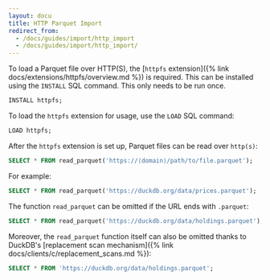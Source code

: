 ```yaml
---
layout: docu
title: HTTP Parquet Import
redirect_from:
  - /docs/guides/import/http_import
  - /docs/guides/import/http_import/
---
```


To load a Parquet file over HTTP(S), the [`httpfs` extension]({% link docs/extensions/httpfs/overview.md %}) is required. This can be installed using the `INSTALL` SQL command. This only needs to be run once.

```sql
INSTALL httpfs;
```

To load the `httpfs` extension for usage, use the `LOAD` SQL command:

```sql
LOAD httpfs;
```

After the `httpfs` extension is set up, Parquet files can be read over `http(s)`:

```sql
SELECT * FROM read_parquet('https://⟨domain⟩/path/to/file.parquet');
```

For example:

```sql
SELECT * FROM read_parquet('https://duckdb.org/data/prices.parquet');
```

The function `read_parquet` can be omitted if the URL ends with `.parquet`:

```sql
SELECT * FROM read_parquet('https://duckdb.org/data/holdings.parquet');
```

Moreover, the `read_parquet` function itself can also be omitted thanks to DuckDB's [replacement scan mechanism]({% link docs/clients/c/replacement_scans.md %}):

```sql
SELECT * FROM 'https://duckdb.org/data/holdings.parquet';
```
